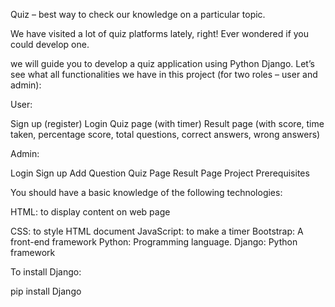 Quiz – best way to check our knowledge on a particular topic.

We have visited a lot of quiz platforms lately, right! Ever wondered if you could develop one.

we will guide you to develop a quiz application using Python Django. Let’s see what all functionalities we have in this project (for two roles – user and admin):

User:

Sign up (register)
Login
Quiz page (with timer)
Result page (with score, time taken, percentage score, total questions, correct answers, wrong answers)
<p>Admin:</p>

Login
Sign up
Add Question
Quiz Page
Result Page
Project Prerequisites
<p>You should have a basic knowledge of the following technologies:</p>

<p>HTML: to display content on web page</p>
CSS: to style HTML document
JavaScript: to make a timer
Bootstrap: A front-end framework
Python: Programming language.
Django: Python framework

<p>To install Django:</p>
pip install Django
